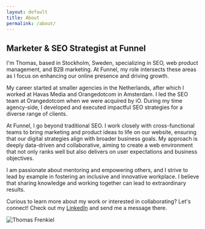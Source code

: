 ```yaml
---
layout: default
title: About
permalink: /about/
---
```


<div class="cf"> <!-- cf is used to contain floats -->
    <div class="fl w-60 pa2">
<h2> Marketer & SEO Strategist at Funnel</h2>
        

<p>I'm Thomas, based in Stockholm, Sweden, specializing in SEO, web product management, and B2B marketing. At Funnel, my role intersects these areas as I focus on enhancing our online presence and driving growth.</p>

<p>My career started at smaller agencies in the Netherlands, after which I worked at Havas Media and Orangedotcom in Amsterdam. I led the SEO team at Orangedotcom when we were acquired by iO. During my time agency-side, I developed and executed impactful SEO strategies for a diverse range of clients.</p>

<p>At Funnel, I go beyond traditional SEO. I work closely with cross-functional teams to bring marketing and product ideas to life on our website, ensuring that our digital strategies align with broader business goals. My approach is deeply data-driven and collaborative, aiming to create a web environment that not only ranks well but also delivers on user expectations and business objectives.</p>

<p>I am passionate about mentoring and empowering others, and I strive to lead by example in fostering an inclusive and innovative workplace. I believe that sharing knowledge and working together can lead to extraordinary results.</p>

<p>Curious to learn more about my work or interested in collaborating? Let's connect! Check out my <a href="https://www.linkedin.com/in/thomasfrenkiel/">LinkedIn</a> and send me a message there.</p>

</div>
<div class="fl w-40 pa2">
        <img src="{{ '/assets/images/2024pf.jpg' | relative_url }}" alt="Thomas Frenkiel" class="w-100 db center">
    </div>
</div>


